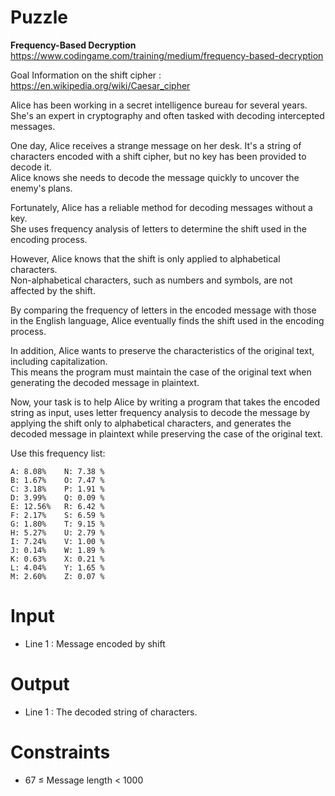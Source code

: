 # Puzzle
**Frequency-Based Decryption** https://www.codingame.com/training/medium/frequency-based-decryption

Goal
Information on the shift cipher : https://en.wikipedia.org/wiki/Caesar_cipher

Alice has been working in a secret intelligence bureau for several years.  
She's an expert in cryptography and often tasked with decoding intercepted messages.

One day, Alice receives a strange message on her desk. It's a string of characters encoded with a shift cipher, but no key has been provided to decode it.  
Alice knows she needs to decode the message quickly to uncover the enemy's plans.

Fortunately, Alice has a reliable method for decoding messages without a key.  
She uses frequency analysis of letters to determine the shift used in the encoding process.

However, Alice knows that the shift is only applied to alphabetical characters.   
Non-alphabetical characters, such as numbers and symbols, are not affected by the shift.

By comparing the frequency of letters in the encoded message with those in the English language, Alice eventually finds the shift used in the encoding process.

In addition, Alice wants to preserve the characteristics of the original text, including capitalization.   
This means the program must maintain the case of the original text when generating the decoded message in plaintext.

Now, your task is to help Alice by writing a program that takes the encoded string as input, uses letter frequency analysis to decode the message by applying the shift only to alphabetical characters, and generates the decoded message in plaintext while preserving the case of the original text.

Use this frequency list:
```
A: 8.08%	N: 7.38 %
B: 1.67%	O: 7.47 %
C: 3.18%	P: 1.91 %
D: 3.99%	Q: 0.09 %
E: 12.56%	R: 6.42 %
F: 2.17%	S: 6.59 %
G: 1.80%	T: 9.15 %
H: 5.27%	U: 2.79 %
I: 7.24%	V: 1.00 %
J: 0.14%	W: 1.89 %
K: 0.63%	X: 0.21 %
L: 4.04%	Y: 1.65 %
M: 2.60%	Z: 0.07 %
```

# Input
* Line 1 : Message encoded by shift

# Output
* Line 1 : The decoded string of characters.

# Constraints
* 67 ≤ Message length < 1000
